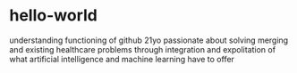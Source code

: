 # hello-world
understanding functioning of github
21yo passionate about solving merging and existing healthcare problems through integration and expolitation of what artificial intelligence and machine learning have to offer
